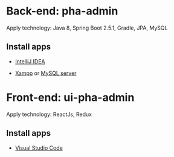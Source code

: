 # Back-end: pha-admin
Apply technology: Java 8, Spring Boot 2.5.1, Gradle, JPA, MySQL

## Install apps

* [IntelliJ IDEA](https://www.jetbrains.com/idea/download)

* [Xampp](https://www.apachefriends.org/download.html) or [MySQL server](https://dev.mysql.com/downloads/windows/installer/8.0.html)



# Front-end: ui-pha-admin
Apply technology: ReactJs, Redux

## Install apps

* [Visual Studio Code](https://code.visualstudio.com/download)
